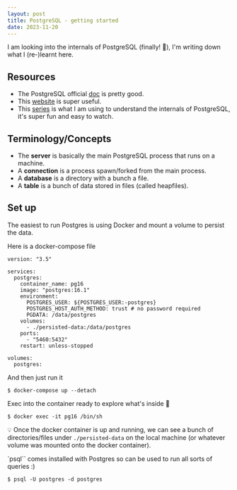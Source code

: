 ```yaml
---
layout: post
title: PostgreSQL - getting started
date: 2023-11-20
---
```


I am looking into the internals of PostgreSQL (finally! 🎉), I'm writing down what I (re-)learnt here.

## Resources

- The PostgreSQL official [doc](https://www.postgresql.org/docs/current/index.html) is pretty good.
- This [website](https://www.interdb.jp/pg/pgsql01.html) is super useful.
- This [series](https://www.youtube.com/playlist?list=PL1XF9qjV8kH0ghGRGo3_f-FWqWvAbv1dh) is what I am using to understand the internals of PostgreSQL, it's super fun and easy to watch.

## Terminology/Concepts

- The **server** is basically the main PostgreSQL process that runs on a machine.
- A **connection** is a process spawn/forked from the main process.
- A **database** is a directory with a bunch a file.
- A **table** is a bunch of data stored in files (called heapfiles).

## Set up

The easiest to run Postgres is using Docker and mount a volume to persist the data.

Here is a docker-compose file

```
version: "3.5"

services:
  postgres:
    container_name: pg16
    image: "postgres:16.1"
    environment:
      POSTGRES_USER: ${POSTGRES_USER:-postgres}
      POSTGRES_HOST_AUTH_METHOD: trust # no password required
      PGDATA: /data/postgres
    volumes:
      - ./persisted-data:/data/postgres
    ports:
      - "5460:5432"
    restart: unless-stopped

volumes:
  postgres:

```

And then just run it

```
$ docker-compose up --detach
```

Exec into the container ready to explore what's inside 🙂

```
$ docker exec -it pg16 /bin/sh
```

💡 Once the docker container is up and running, we can see a bunch of directories/files under `./persisted-data` on the local machine (or whatever volume was mounted onto the docker container).

`psql`` comes installed with Postgres so can be used to run all sorts of queries :)

```
$ psql -U postgres -d postgres
```
